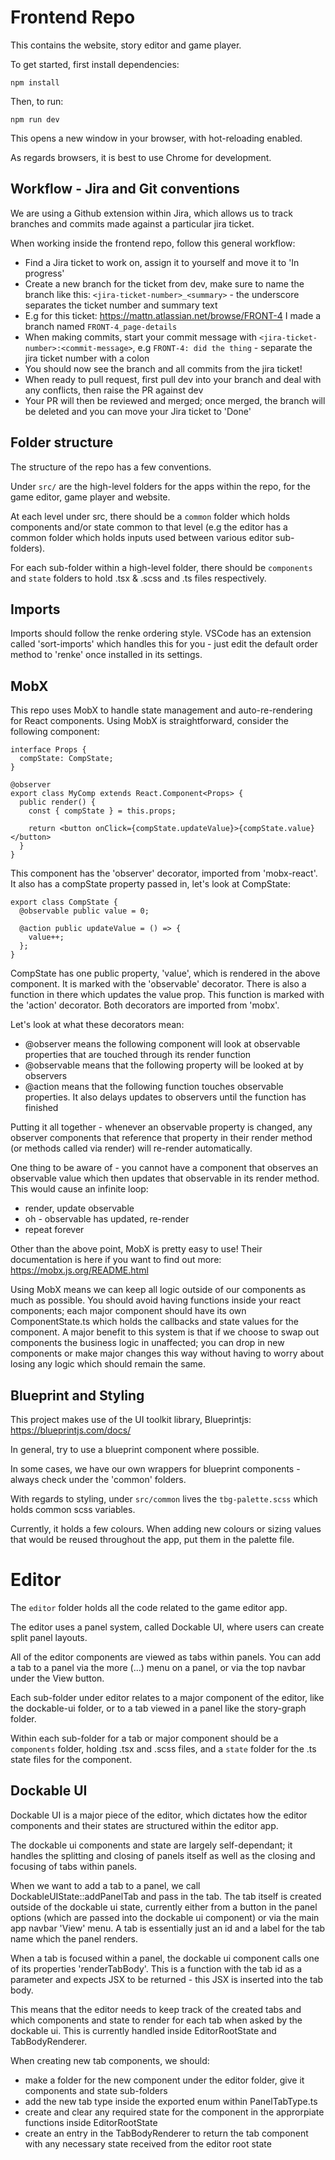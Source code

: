 # Frontend Repo

This contains the website, story editor and game player.

To get started, first install dependencies:

```
npm install
```

Then, to run:

```
npm run dev
```

This opens a new window in your browser, with hot-reloading enabled.

As regards browsers, it is best to use Chrome for development.

## Workflow - Jira and Git conventions

We are using a Github extension within Jira, which allows us to track branches and commits made against a particular jira ticket.

When working inside the frontend repo, follow this general workflow:

- Find a Jira ticket to work on, assign it to yourself and move it to 'In progress'
- Create a new branch for the ticket from dev, make sure to name the branch like this: `<jira-ticket-number>_<summary>` - the underscore separates the ticket number and summary text
- E.g for this ticket: https://mattn.atlassian.net/browse/FRONT-4 I made a branch named `FRONT-4_page-details`
- When making commits, start your commit message with `<jira-ticket-number>:<commit-message>`, e.g `FRONT-4: did the thing` - separate the jira ticket number with a colon
- You should now see the branch and all commits from the jira ticket!
- When ready to pull request, first pull dev into your branch and deal with any conflicts, then raise the PR against dev
- Your PR will then be reviewed and merged; once merged, the branch will be deleted and you can move your Jira ticket to 'Done'

## Folder structure

The structure of the repo has a few conventions.

Under `src/` are the high-level folders for the apps within the repo, for the game editor, game player and website.

At each level under src, there should be a `common` folder which holds components and/or state common to that level (e.g the editor has a common folder which holds inputs used between various editor sub-folders).

For each sub-folder within a high-level folder, there should be `components` and `state` folders to hold .tsx & .scss and .ts files respectively.

## Imports

Imports should follow the renke ordering style. VSCode has an extension called 'sort-imports' which handles this for you - just edit the default order method to 'renke' once installed in its settings.

## MobX

This repo uses MobX to handle state management and auto-re-rendering for React components. Using MobX is straightforward, consider the following component:

```
interface Props {
  compState: CompState;
}

@observer
export class MyComp extends React.Component<Props> {
  public render() {
    const { compState } = this.props;

    return <button onClick={compState.updateValue}>{compState.value}</button>
  }
}
```

This component has the 'observer' decorator, imported from 'mobx-react'. It also has a compState property passed in, let's look at CompState:

```
export class CompState {
  @observable public value = 0;

  @action public updateValue = () => {
    value++;
  };
}
```

CompState has one public property, 'value', which is rendered in the above component. It is marked with the 'observable' decorator. There is also a function in there which updates the value prop. This function is marked with the 'action' decorator. Both decorators are imported from 'mobx'.

Let's look at what these decorators mean:

- @observer means the following component will look at observable properties that are touched through its render function
- @observable means that the following property will be looked at by observers
- @action means that the following function touches observable properties. It also delays updates to observers until the function has finished

Putting it all together - whenever an observable property is changed, any observer components that reference that property in their render method (or methods called via render) will re-render automatically.

One thing to be aware of - you cannot have a component that observes an observable value which then updates that observable in its render method. This would cause an infinite loop:

- render, update observable
- oh - observable has updated, re-render
- repeat forever

Other than the above point, MobX is pretty easy to use! Their documentation is here if you want to find out more: https://mobx.js.org/README.html

Using MobX means we can keep all logic outside of our components as much as possible. You should avoid having functions inside your react components; each major component should have its own ComponentState.ts which holds the callbacks and state values for the component. A major benefit to this system is that if we choose to swap out components the business logic in unaffected; you can drop in new components or make major changes this way without having to worry about losing any logic which should remain the same.

## Blueprint and Styling

This project makes use of the UI toolkit library, Blueprintjs: https://blueprintjs.com/docs/

In general, try to use a blueprint component where possible.

In some cases, we have our own wrappers for blueprint components - always check under the 'common' folders.

With regards to styling, under `src/common` lives the `tbg-palette.scss` which holds common scss variables.

Currently, it holds a few colours. When adding new colours or sizing values that would be reused throughout the app, put them in the palette file.

# Editor

The `editor` folder holds all the code related to the game editor app.

The editor uses a panel system, called Dockable UI, where users can create split panel layouts.

All of the editor components are viewed as tabs within panels. You can add a tab to a panel via the more (...) menu on a panel, or via the top navbar under the View button.

Each sub-folder under editor relates to a major component of the editor, like the dockable-ui folder, or to a tab viewed in a panel like the story-graph folder.

Within each sub-folder for a tab or major component should be a `components` folder, holding .tsx and .scss files, and a `state` folder for the .ts state files for the component.

## Dockable UI

Dockable UI is a major piece of the editor, which dictates how the editor components and their states are structured within the editor app.

The dockable ui components and state are largely self-dependant; it handles the splitting and closing of panels itself as well as the closing and focusing of tabs within panels.

When we want to add a tab to a panel, we call DockableUIState::addPanelTab and pass in the tab. The tab itself is created outside of the dockable ui state, currently either from a button in the panel options (which are passed into the dockable ui component) or via the main app navbar 'View' menu. A tab is essentially just an id and a label for the tab name which the panel renders.

When a tab is focused within a panel, the dockable ui component calls one of its properties 'renderTabBody'. This is a function with the tab id as a parameter and expects JSX to be returned - this JSX is inserted into the tab body.

This means that the editor needs to keep track of the created tabs and which components and state to render for each tab when asked by the dockable ui. This is currently handled inside EditorRootState and TabBodyRenderer.

When creating new tab components, we should:

- make a folder for the new component under the editor folder, give it components and state sub-folders
- add the new tab type inside the exported enum within PanelTabType.ts
- create and clear any required state for the component in the approrpiate functions inside EditorRootState
- create an entry in the TabBodyRenderer to return the tab component with any necessary state received from the editor root state

